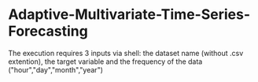 # Adaptive-Multivariate-Time-Series-Forecasting

The execution requires 3 inputs via shell: the dataset name (without .csv extention), the target variable and the frequency of the data ("hour","day","month","year")

